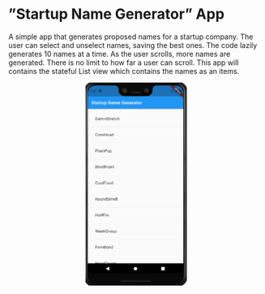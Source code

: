 
# ”Startup Name Generator” App

A simple app that generates proposed names for a startup company. The user can select and unselect names, saving the best ones. The code lazily generates 10 names at a time. As the user scrolls, more names are generated. There is no limit to how far a user can scroll. This app will contains the stateful List view which contains the names as an items.


<p align="center">
<img src="https://github.com/MeetSuvariya25/WCMC_AppDevelopment/blob/main/Startup%20Name%20Generator/SN1.PNG" width="200" height="400" />
</p>

